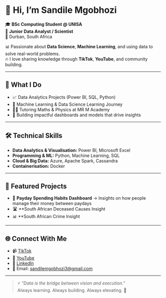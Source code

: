 # 👋 Hi, I’m Sandile Mgobhozi

🎓 **BSc Computing Student @ UNISA**  
💼 **Junior Data Analyst / Scientist**  
📍 Durban, South Africa  

📊 Passionate about **Data Science**, **Machine Learning**, and using data to solve real-world problems.  
🔥 I love sharing knowledge through **TikTok**, **YouTube**, and community building.  

---

## 🧠 What I Do
- 📈 Data Analytics Projects (Power BI, SQL, Python)  
- 🧠 Machine Learning & Data Science Learning Journey  
- 👨‍🏫 Tutoring Maths & Physics at MR M Academy  
- 🧠 Building impactful dashboards and models that drive insights

---

## 🛠️ Technical Skills
- **Data Analytics & Visualisation:** Power BI, Microsoft Excel  
- **Programming & ML:** Python, Machine Learning, SQL  
- **Cloud & Big Data:** Azure, Apache Spark, Cassandra  
- **Containerisation:** Docker

---

## 🚀 Featured Projects
- 💸 **Payday Spending Habits Dashboard** → Insights on how people manage their money between paydays  
- 🛣 **South African Deceased Causes Insight 
- 📊 **South African Crime Insight

---

## 🌐 Connect With Me
- 📹 [TikTok](https://www.tiktok.com/@sandilem_2?_t=ZM-90MD7hDeLd2&_r=1)  
- 🧠 [YouTube](https://www.youtube.com/@SandileMgobhozi-j6v)  
- 💼 [LinkedIn](https://www.linkedin.com/in/sandile-mgobhozi-906b25299/)  
- 📧 Email: sandilemgobhozi3@gmail.com

---

> ⚡ *“Data is the bridge between vision and execution.”*  
> Always learning. Always building. Always elevating. 🚀

